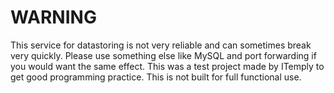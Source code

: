 <h1>WARNING</h1>
This service for datastoring is not very reliable and can sometimes break very quickly. Please use something else like MySQL and port forwarding if you would want the same effect. 
This was a test project made by ITemply to get good programming practice. This is not built for full functional use. 
